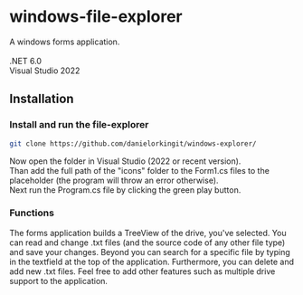 # windows-file-explorer
A windows forms application. <br /> <br />.NET 6.0 <br />Visual Studio 2022

## Installation
### Install and run the file-explorer
```bash
git clone https://github.com/danielorkingit/windows-explorer/
```
Now open the folder in Visual Studio (2022 or recent version). <br />
Than add the full path of the "icons" folder to the Form1.cs files to the placeholder (the program will throw an error otherwise). <br />
Next run the Program.cs file by clicking the green play button.
### Functions
The forms application builds a TreeView of the drive, you've selected. You can read and change .txt files (and the source code of any other file type) and save your changes. Beyond you can search for a specific file by typing in the textfield at the top of the application. Furthermore, you can delete and add new .txt files. Feel free to add other features such as multiple drive support to the application.
